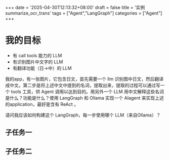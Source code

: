 +++
date = '2025-04-30T12:13:32+08:00'
draft = false
title = '实例 summarize_ocr_trans'
tags = ["Agent","LangGraph"]
categories = ["Agent"]
+++



# 我的目标

- 有 call tools 能力的 LLM
- 有识别图片中文字的 LLM
- 有翻译功能（日->中）的 LLM


我的app，有一张图片，它包含日文，首先需要一个 llm 识别图中日文，然后翻译成中文。第二步是将上述中文中提到的名词，提取出来，提取的过程可以通过写一个 tools 工具，供 Agent 调用以达到目的。用另外一个 LLM 用中文解释这些名词是什么？功能是什么？使用 LangGraph 和 Ollama 实现一个 AIagent 来实现上述的application，最好是含有 ReAct 。 

请问我应该如何构建这个 LangGraph，每一步使用哪个 LLM（来自Ollama）？

## 子任务一

## 子任务二
